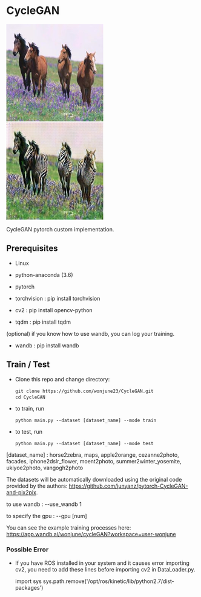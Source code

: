 # CycleGAN
![input](./examples/input.jpg)
![output](./examples/output.jpg)

CycleGAN pytorch custom implementation.

## Prerequisites

- Linux

- python-anaconda (3.6)

- pytorch

- torchvision : pip install torchvision

- cv2 : pip install opencv-python

- tqdm : pip install tqdm

(optional) if you know how to use wandb, you can log your training.

- wandb : pip install wandb

## Train / Test

- Clone this repo and change directory:


      git clone https://github.com/wonjune23/CycleGAN.git     
      cd CycleGAN
- to train, run


      python main.py --dataset [dataset_name] --mode train     

- to test, run


      python main.py --dataset [dataset_name] --mode test     


[dataset_name] : horse2zebra, maps, apple2orange, cezanne2photo, facades, iphone2dslr_flower, moent2photo, summer2winter_yosemite, ukiyoe2photo, vangogh2photo

The datasets will be automatically downloaded using the original code provided by the authors: https://github.com/junyanz/pytorch-CycleGAN-and-pix2pix.

to use wandb : --use_wandb 1

to specify the gpu : --gpu [num]

You can see the example training processes here: https://app.wandb.ai/wonjune/cycleGAN?workspace=user-wonjune

### Possible Error
- If you have ROS installed in your system and it causes error importing cv2, you need to add these lines before importing cv2 in DataLoader.py.


    import sys
    sys.path.remove('/opt/ros/kinetic/lib/python2.7/dist-packages')
